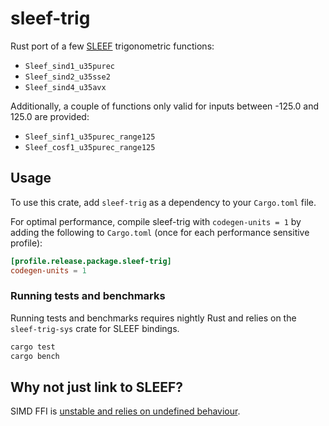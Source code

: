 # sleef-trig

Rust port of a few [SLEEF](https://sleef.org) trigonometric functions:

* `Sleef_sind1_u35purec`
* `Sleef_sind2_u35sse2`
* `Sleef_sind4_u35avx`

Additionally, a couple of functions only valid for inputs between -125.0 and
125.0 are provided:

* `Sleef_sinf1_u35purec_range125`
* `Sleef_cosf1_u35purec_range125`

## Usage

To use this crate, add `sleef-trig` as a dependency to your `Cargo.toml` file.

For optimal performance, compile sleef-trig with `codegen-units = 1` by adding
the following to `Cargo.toml` (once for each performance sensitive profile):

```toml
[profile.release.package.sleef-trig]
codegen-units = 1
```

### Running tests and benchmarks

Running tests and benchmarks requires nightly Rust and relies on the
`sleef-trig-sys` crate for SLEEF bindings.

```sh
cargo test
cargo bench
```

## Why not just link to SLEEF?

SIMD FFI is [unstable and relies on undefined behaviour](https://github.com/rust-lang/rust/issues/63068).
